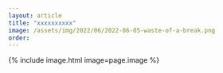 ```yaml
---
layout: article
title: "xxxxxxxxxx"
image: /assets/img/2022/06/2022-06-05-waste-of-a-break.png
order:
---
```


{% include image.html image=page.image %}
